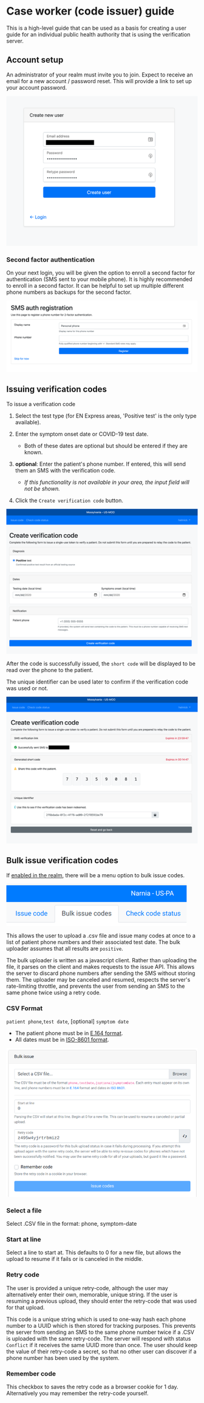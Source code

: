 # Case worker (code issuer) guide

This is a high-level guide that can be used as a basis for creating a user guide
for an individual public health authority that is using the verification server.

## Account setup

An administrator of your realm must invite you to join.
Expect to receive an email for a new account / password reset.
This will provide a link to set up your account password.

![new user](images/users/step02.png "Create a password")

### Second factor authentication

On your next login, you will be given the option to enroll a second factor for authentication (SMS sent to your mobile phone). It is highly recommended to enroll in a second factor. It can be helpful to set up multiple different phone numbers as backups for the second factor.

![new user](images/users/step04.png "second factor")

## Issuing verification codes

To issue a verification code

1. Select the test type (for EN Express areas, 'Positive test' is the only type available).

2. Enter the symptom onset date or COVID-19 test date.

    * Both of these dates are optional but should be entered if they are known.

3. __optional__: Enter the patient's phone number. If entered, this will send them an SMS with the verification code.

    * _If this functionality is not available in your area, the input field will not be shown._

4. Click the `Create verification code` button.

![issue code](images/users/issue01.png "issue code")

After the code is successfully issued, the `short code` will be displayed to be read over the phone to the patient.

The unique identifier can be used later to confirm if the verification code was used or not.

![issue code](images/users/issue02.png "view code")

## Bulk issue verification codes

If [enabled in the realm](/realm-admin-guide.md#bulk-issue-codes), there will be a menu option to bulk issue codes.

![bulk issue menu](images/issue/menu_bulk_issue.png "bulk issue menu")

This allows the user to upload a .csv file and issue many codes at once to a list of patient phone numbers and their associated test date. The bulk uploader assumes that all results are `positive`.

The bulk uploader is written as a javascript client. Rather than uploading the file, it parses on the client and makes requests to the issue API. This allows the server to discard phone numbers after sending the SMS without storing them. The uploader may be canceled and resumed, respects the server's rate-limiting throttle, and prevents the user from sending an SMS to the same phone twice using a retry code.

### CSV Format
`patient phone`,`test date`, [optional] `symptom date`

* The patient phone must be in [E.164 format](https://www.twilio.com/docs/glossary/what-e164).
* All dates must be in [ISO-8601 format](https://www.iso.org/iso-8601-date-and-time-format.html).

![bulk issue codes](images/issue/bulk_issue.png "bulk issue codes")

### Select a file
Select .CSV file in the format: phone, symptom-date

### Start at line
Select a line to start at. This defaults to 0 for a new file, but allows the upload to resume if it fails or is canceled in the middle.

### Retry code
The user is provided a unique retry-code, although the user may alternatively enter their own, memorable, unique string. If the user is resuming a previous upload, they should enter the retry-code that was used for that upload.

This code is a unique string which is used to one-way hash each phone number to a UUID which is then stored for tracking purposes. This prevents the server from sending an SMS to the same phone number twice if a .CSV is uploaded with the same retry-code. The server will respond with status `Conflict` if it receives the same UUID more than once. The user should keep the value of their retry-code a secret, so that no other user can discover if a phone number has been used by the system.

### Remember code
This checkbox to saves the retry code as a browser cookie for 1 day. Alternatively you may remember the retry-code yourself.
